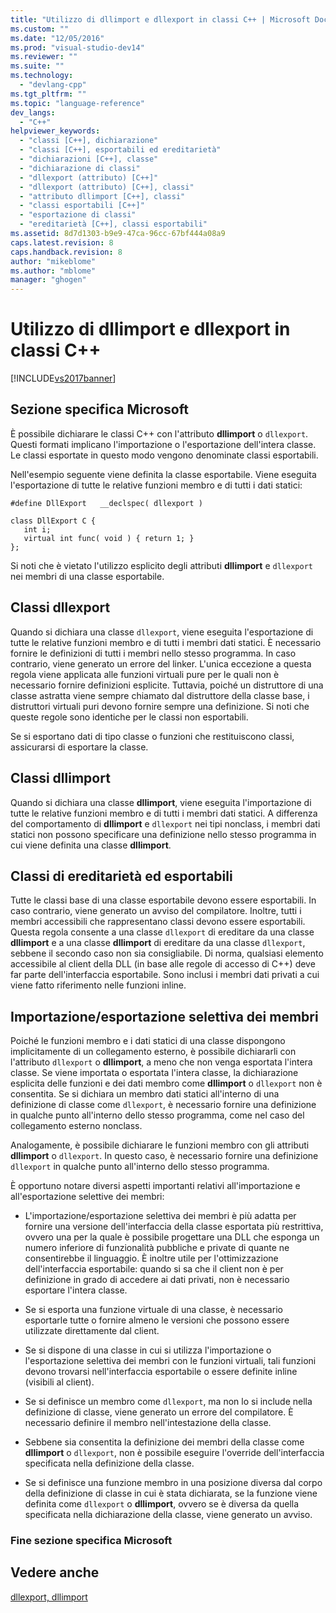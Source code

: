 ```yaml
---
title: "Utilizzo di dllimport e dllexport in classi C++ | Microsoft Docs"
ms.custom: ""
ms.date: "12/05/2016"
ms.prod: "visual-studio-dev14"
ms.reviewer: ""
ms.suite: ""
ms.technology: 
  - "devlang-cpp"
ms.tgt_pltfrm: ""
ms.topic: "language-reference"
dev_langs: 
  - "C++"
helpviewer_keywords: 
  - "classi [C++], dichiarazione"
  - "classi [C++], esportabili ed ereditarietà"
  - "dichiarazioni [C++], classe"
  - "dichiarazione di classi"
  - "dllexport (attributo) [C++]"
  - "dllexport (attributo) [C++], classi"
  - "attributo dllimport [C++], classi"
  - "classi esportabili [C++]"
  - "esportazione di classi"
  - "ereditarietà [C++], classi esportabili"
ms.assetid: 8d7d1303-b9e9-47ca-96cc-67bf444a08a9
caps.latest.revision: 8
caps.handback.revision: 8
author: "mikeblome"
ms.author: "mblome"
manager: "ghogen"
---
```

# Utilizzo di dllimport e dllexport in classi C++
[!INCLUDE[vs2017banner](../assembler/inline/includes/vs2017banner.md)]

## Sezione specifica Microsoft  
 È possibile dichiarare le classi C\+\+ con l'attributo **dllimport** o `dllexport`.  Questi formati implicano l'importazione o l'esportazione dell'intera classe.  Le classi esportate in questo modo vengono denominate classi esportabili.  
  
 Nell'esempio seguente viene definita la classe esportabile.  Viene eseguita l'esportazione di tutte le relative funzioni membro e di tutti i dati statici:  
  
```  
#define DllExport   __declspec( dllexport )  
  
class DllExport C {  
   int i;  
   virtual int func( void ) { return 1; }  
};  
```  
  
 Si noti che è vietato l'utilizzo esplicito degli attributi **dllimport** e `dllexport` nei membri di una classe esportabile.  
  
##  <a name="_pluslang_using_dllimport_and_dllexport_in_c2b2bdllexportclasses"></a> Classi dllexport  
 Quando si dichiara una classe `dllexport`, viene eseguita l'esportazione di tutte le relative funzioni membro e di tutti i membri dati statici.  È necessario fornire le definizioni di tutti i membri nello stesso programma.  In caso contrario, viene generato un errore del linker.  L'unica eccezione a questa regola viene applicata alle funzioni virtuali pure per le quali non è necessario fornire definizioni esplicite.  Tuttavia, poiché un distruttore di una classe astratta viene sempre chiamato dal distruttore della classe base, i distruttori virtuali puri devono fornire sempre una definizione.  Si noti che queste regole sono identiche per le classi non esportabili.  
  
 Se si esportano dati di tipo classe o funzioni che restituiscono classi, assicurarsi di esportare la classe.  
  
##  <a name="_pluslang_dllexport_classesdllexportclasses"></a> Classi dllimport  
 Quando si dichiara una classe **dllimport**, viene eseguita l'importazione di tutte le relative funzioni membro e di tutti i membri dati statici.  A differenza del comportamento di **dllimport** e `dllexport` nei tipi nonclass, i membri dati statici non possono specificare una definizione nello stesso programma in cui viene definita una classe **dllimport**.  
  
##  <a name="_pluslang_using_dllimport_and_dllexport_in_c2b2binheritanceandexportableclasses"></a> Classi di ereditarietà ed esportabili  
 Tutte le classi base di una classe esportabile devono essere esportabili.  In caso contrario, viene generato un avviso del compilatore.  Inoltre, tutti i membri accessibili che rappresentano classi devono essere esportabili.  Questa regola consente a una classe `dllexport` di ereditare da una classe **dllimport** e a una classe **dllimport** di ereditare da una classe `dllexport`, sebbene il secondo caso non sia consigliabile.  Di norma, qualsiasi elemento accessibile al client della DLL \(in base alle regole di accesso di C\+\+\) deve far parte dell'interfaccia esportabile.  Sono inclusi i membri dati privati a cui viene fatto riferimento nelle funzioni inline.  
  
##  <a name="_pluslang_using_dllimport_and_dllexport_in_c2b2bselectivememberimportexport"></a> Importazione\/esportazione selettiva dei membri  
 Poiché le funzioni membro e i dati statici di una classe dispongono implicitamente di un collegamento esterno, è possibile dichiararli con l'attributo `dllexport` o **dllimport**, a meno che non venga esportata l'intera classe.  Se viene importata o esportata l'intera classe, la dichiarazione esplicita delle funzioni e dei dati membro come **dllimport** o `dllexport` non è consentita.  Se si dichiara un membro dati statici all'interno di una definizione di classe come `dllexport`, è necessario fornire una definizione in qualche punto all'interno dello stesso programma, come nel caso del collegamento esterno nonclass.  
  
 Analogamente, è possibile dichiarare le funzioni membro con gli attributi **dllimport** o `dllexport`.  In questo caso, è necessario fornire una definizione `dllexport` in qualche punto all'interno dello stesso programma.  
  
 È opportuno notare diversi aspetti importanti relativi all'importazione e all'esportazione selettive dei membri:  
  
-   L'importazione\/esportazione selettiva dei membri è più adatta per fornire una versione dell'interfaccia della classe esportata più restrittiva, ovvero una per la quale è possibile progettare una DLL che esponga un numero inferiore di funzionalità pubbliche e private di quante ne consentirebbe il linguaggio.  È inoltre utile per l'ottimizzazione dell'interfaccia esportabile: quando si sa che il client non è per definizione in grado di accedere ai dati privati, non è necessario esportare l'intera classe.  
  
-   Se si esporta una funzione virtuale di una classe, è necessario esportarle tutte o fornire almeno le versioni che possono essere utilizzate direttamente dal client.  
  
-   Se si dispone di una classe in cui si utilizza l'importazione o l'esportazione selettiva dei membri con le funzioni virtuali, tali funzioni devono trovarsi nell'interfaccia esportabile o essere definite inline \(visibili al client\).  
  
-   Se si definisce un membro come `dllexport`, ma non lo si include nella definizione di classe, viene generato un errore del compilatore.  È necessario definire il membro nell'intestazione della classe.  
  
-   Sebbene sia consentita la definizione dei membri della classe come **dllimport** o `dllexport`, non è possibile eseguire l'override dell'interfaccia specificata nella definizione della classe.  
  
-   Se si definisce una funzione membro in una posizione diversa dal corpo della definizione di classe in cui è stata dichiarata, se la funzione viene definita come `dllexport` o **dllimport**, ovvero se è diversa da quella specificata nella dichiarazione della classe, viene generato un avviso.  
  
### Fine sezione specifica Microsoft  
  
## Vedere anche  
 [dllexport, dllimport](../cpp/dllexport-dllimport.md)